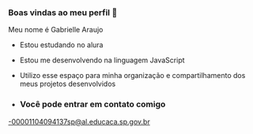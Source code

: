 ### Boas vindas ao meu perfil 💜

Meu nome é Gabrielle Araujo

- Estou estudando no alura
- Estou me desenvolvendo na linguagem JavaScript
- Utilizo esse espaço para minha organização e compartilhamento dos meus projetos desenvolvidos

- ### Você pode entrar em contato comigo

-00001104094137sp@al.educaca.sp.gov.br

